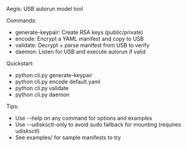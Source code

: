 Aegis: USB autorun model tool

Commands:
- generate-keypair: Create RSA keys (public/private)
- encode: Encrypt a YAML manifest and copy to USB
- validate: Decrypt + parse manifest from USB to verify
- daemon: Listen for USB and execute autorun if valid

Quickstart:
- python cli.py generate-keypair
- python cli.py encode default.yaml
- python cli.py validate
- python cli.py daemon

Tips:
- Use --help on any command for options and examples
- Use --udisksctl-only to avoid sudo fallback for mounting (requires udisksctl)
- See examples/ for sample manifests to try